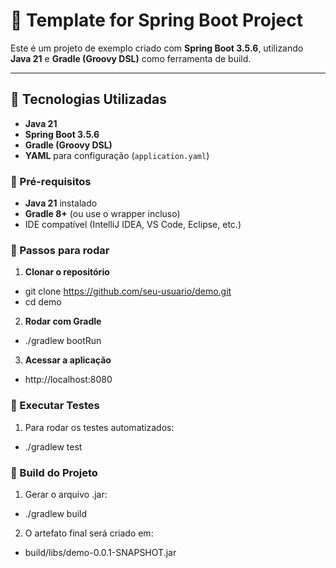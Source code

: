 # 🧩 Template for Spring Boot Project

Este é um projeto de exemplo criado com **Spring Boot 3.5.6**, utilizando **Java 21** e **Gradle (Groovy DSL)** como ferramenta de build.

---

## 🚀 Tecnologias Utilizadas

- **Java 21**
- **Spring Boot 3.5.6**
- **Gradle (Groovy DSL)**
- **YAML** para configuração (`application.yaml`)

### 🔹 Pré-requisitos
- **Java 21** instalado  
- **Gradle 8+** (ou use o wrapper incluso)
- IDE compatível (IntelliJ IDEA, VS Code, Eclipse, etc.)

### 🔹 Passos para rodar

1. **Clonar o repositório**
 - git clone https://github.com/seu-usuario/demo.git
 - cd demo

2. **Rodar com Gradle**
 - ./gradlew bootRun

3. **Acessar a aplicação**
 - http://localhost:8080

### 🧪 Executar Testes

1. Para rodar os testes automatizados:
 - ./gradlew test

### 🧰 Build do Projeto

1. Gerar o arquivo .jar:
 - ./gradlew build

2. O artefato final será criado em:
 - build/libs/demo-0.0.1-SNAPSHOT.jar
